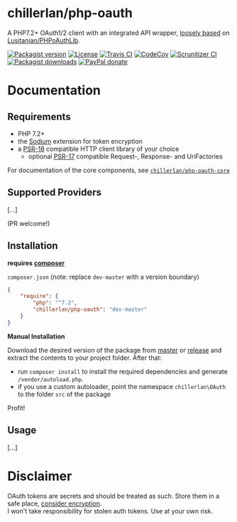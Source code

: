 # chillerlan/php-oauth
A PHP7.2+ OAuth1/2 client with an integrated API wrapper, [loosely based](https://github.com/codemasher/PHPoAuthLib) on [Lusitanian/PHPoAuthLib](https://github.com/Lusitanian/PHPoAuthLib).

[![Packagist version][packagist-badge]][packagist]
[![License][license-badge]][license]
[![Travis CI][travis-badge]][travis]
[![CodeCov][coverage-badge]][coverage]
[![Scrunitizer CI][scrutinizer-badge]][scrutinizer]
[![Packagist downloads][downloads-badge]][downloads]
[![PayPal donate][donate-badge]][donate]

[packagist-badge]: https://img.shields.io/packagist/v/chillerlan/php-oauth.svg?style=flat-square
[packagist]: https://packagist.org/packages/chillerlan/php-oauth
[license-badge]: https://img.shields.io/github/license/chillerlan/php-oauth.svg?style=flat-square
[license]: https://github.com/chillerlan/php-oauth/blob/master/LICENSE
[travis-badge]: https://img.shields.io/travis/chillerlan/php-oauth.svg?style=flat-square
[travis]: https://travis-ci.org/chillerlan/php-oauth
[coverage-badge]: https://img.shields.io/codecov/c/github/chillerlan/php-oauth.svg?style=flat-square
[coverage]: https://codecov.io/github/chillerlan/php-oauth
[scrutinizer-badge]: https://img.shields.io/scrutinizer/g/chillerlan/php-oauth.svg?style=flat-square
[scrutinizer]: https://scrutinizer-ci.com/g/chillerlan/php-oauth
[downloads-badge]: https://img.shields.io/packagist/dt/chillerlan/php-oauth.svg?style=flat-square
[downloads]: https://packagist.org/packages/chillerlan/php-oauth/stats
[donate-badge]: https://img.shields.io/badge/donate-paypal-ff33aa.svg?style=flat-square
[donate]: https://www.paypal.com/cgi-bin/webscr?cmd=_s-xclick&hosted_button_id=WLYUNAT9ZTJZ4

# Documentation
## Requirements
- PHP 7.2+
- the [Sodium](http://php.net/manual/book.sodium.php) extension for token encryption
- a [PSR-18](https://www.php-fig.org/psr/psr-18/) compatible HTTP client library of your choice
  - optional [PSR-17](https://www.php-fig.org/psr/psr-17/) compatible Request-, Response- and UriFactories

For documentation of the core components, see [`chillerlan/php-oauth-core`](https://github.com/chillerlan/php-oauth-core)


## Supported Providers

[...]

(PR welcome!)

## Installation
**requires [composer](https://getcomposer.org)**

`composer.json` (note: replace `dev-master` with a version boundary)
```json
{
	"require": {
		"php": "^7.2",
		"chillerlan/php-oauth": "dev-master"
	}
}
```

**Manual Installation**

Download the desired version of the package from [master](https://github.com/chillerlan/php-oauth/archive/master.zip) or
[release](https://github.com/chillerlan/php-oauth/releases) and extract the contents to your project folder.  After that:
- run `composer install` to install the required dependencies and generate `/vendor/autoload.php`.
- if you use a custom autoloader, point the namespace `chillerlan\OAuth` to the folder `src` of the package

Profit!

## Usage

[...]

# Disclaimer
OAuth tokens are secrets and should be treated as such. Store them in a safe place,
[consider encryption](http://php.net/manual/book.sodium.php).<br/>
I won't take responsibility for stolen auth tokens. Use at your own risk.
